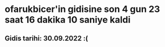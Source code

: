 # ofarukbicer'in gidisine son 4 gun 23 saat 16 dakika 10 saniye kaldi

## Gidis tarihi: 30.09.2022 :(